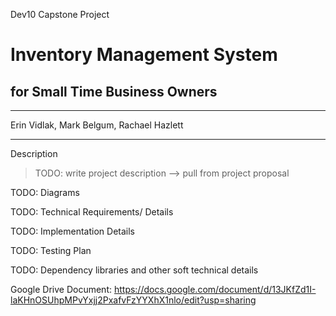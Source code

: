 Dev10 Capstone Project

# Inventory Management System

## for Small Time Business Owners

----

Erin Vidlak, Mark Belgum, Rachael Hazlett

----



Description

> TODO: write project description --> pull from project proposal 



TODO: Diagrams



TODO: Technical Requirements/ Details



TODO: Implementation Details



TODO: Testing Plan



TODO: Dependency libraries and other soft technical details


Google Drive Document: https://docs.google.com/document/d/13JKfZd1I-laKHnOSUhpMPvYxjj2PxafvFzYYXhX1nlo/edit?usp=sharing
